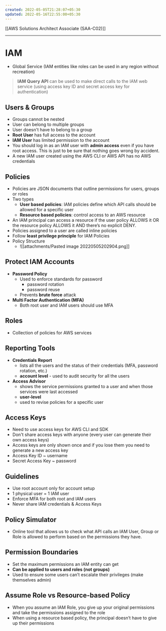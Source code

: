 ```yaml
---
created: 2022-05-05T21:28:07+05:30
updated: 2022-05-16T22:55:00+05:30
---
```

[[AWS Solutions Architect Associate (SAA-C02)]]

---

# IAM
- Global Service (IAM entities like roles can be used in any region without recreation)

> **IAM Query API** can be used to make direct calls to the IAM web service (using access key ID and secret access key for authentication)

## Users & Groups
- Groups cannot be nested
- User can belong to multiple groups
- User doesn't have to belong to a group
- **Root User** has full access to the account 
- **IAM User** has limited permission to the account
- You should log in as an IAM user with **admin access** even if you have root access. This is just to be sure that nothing goes wrong by accident.
- A new IAM user created using the AWS CLI or AWS API has no AWS credentials
## Policies
- Policies are JSON documents that outline permissions for users, groups or roles
- Two types
	- **User based policies**:  IAM policies define which API calls should be allowed for a specific user
	- **Resource based policies**: control access to an AWS resource
- An IAM principal can access a resource if the user policy ALLOWS it OR the resource policy ALLOWS it AND there’s no explicit DENY. 
- Policies assigned to a user are called inline policies
- Follow **least privilege principle** for IAM Policies
- Policy Structure
	- ![[attachments/Pasted image 20220505202904.png]]

## Protect IAM Accounts
- **Password Policy**
	- Used to enforce standards for password
		- password rotation
		- password reuse
	- Prevents **brute force** attack
- **Multi Factor Authentication (MFA)**
	- Both root user and IAM users should use MFA

## Roles
- Collection of policies for AWS services

## Reporting Tools
- **Credentials Report**
	- lists all the users and the status of their credentials (MFA, password rotation, etc.)
	- **account level** - used to audit security for all the users
- **Access Advisor**
	- shows the service permissions granted to a user and when those services were last accessed
	- **user-level**
	- used to revise policies for a specific user

## Access Keys
- Need to use access keys for AWS CLI and SDK
- Don't share access keys with anyone (every user can generate their own access keys)
- Access keys are only shown once and if you lose them you need to generate a new access key
- Access Key ID ~ username
- Secret Access Key ~ password

## Guidelines
- Use root account only for account setup
- 1 physical user = 1 IAM user
- Enforce MFA for both root and IAM users
- Never share lAM credentials & Access Keys

## Policy Simulator
- Online tool that allows us to check what API calls an IAM User, Group or Role is allowed to perform based on the permissions they have.

## Permission Boundaries
- Set the maximum permissions an IAM entity can get
- **Can be applied to users and roles (not groups)**
- Used to ensure some users can’t escalate their privileges (make themselves admin)

## Assume Role vs Resource-based Policy
- When you assume an IAM Role, you give up your original permissions and take the permissions assigned to the role
- When using a resource based policy, the principal doesn’t have to give up their permissions